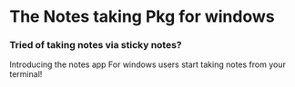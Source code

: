 # The Notes taking Pkg for windows

### Tried of taking notes via sticky notes?
Introducing the notes app For windows users start taking notes from your terminal!